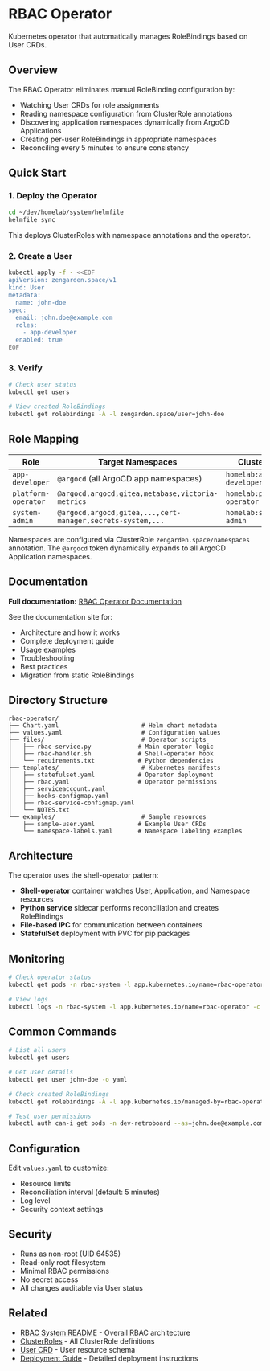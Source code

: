 # RBAC Operator

Kubernetes operator that automatically manages RoleBindings based on User CRDs.

## Overview

The RBAC Operator eliminates manual RoleBinding configuration by:
- Watching User CRDs for role assignments
- Reading namespace configuration from ClusterRole annotations
- Discovering application namespaces dynamically from ArgoCD Applications
- Creating per-user RoleBindings in appropriate namespaces
- Reconciling every 5 minutes to ensure consistency

## Quick Start

### 1. Deploy the Operator

```bash
cd ~/dev/homelab/system/helmfile
helmfile sync
```

This deploys ClusterRoles with namespace annotations and the operator.

### 2. Create a User

```bash
kubectl apply -f - <<EOF
apiVersion: zengarden.space/v1
kind: User
metadata:
  name: john-doe
spec:
  email: john.doe@example.com
  roles:
    - app-developer
  enabled: true
EOF
```

### 3. Verify

```bash
# Check user status
kubectl get users

# View created RoleBindings
kubectl get rolebindings -A -l zengarden.space/user=john-doe
```

## Role Mapping

| Role | Target Namespaces | ClusterRole |
|------|------------------|-------------|
| `app-developer` | `@argocd` (all ArgoCD app namespaces) | `homelab:app-developer` |
| `platform-operator` | `@argocd,argocd,gitea,metabase,victoria-metrics` | `homelab:platform-operator` |
| `system-admin` | `@argocd,argocd,gitea,...,cert-manager,secrets-system,...` | `homelab:system-admin` |

Namespaces are configured via ClusterRole `zengarden.space/namespaces` annotation. The `@argocd` token dynamically expands to all ArgoCD Application namespaces.

## Documentation

**Full documentation:** [RBAC Operator Documentation](../../../../docs/content/operations/rbac-operator.mdx)

See the documentation site for:
- Architecture and how it works
- Complete deployment guide
- Usage examples
- Troubleshooting
- Best practices
- Migration from static RoleBindings

## Directory Structure

```
rbac-operator/
├── Chart.yaml                       # Helm chart metadata
├── values.yaml                      # Configuration values
├── files/                           # Operator scripts
│   ├── rbac-service.py             # Main operator logic
│   ├── rbac-handler.sh             # Shell-operator hook
│   └── requirements.txt            # Python dependencies
├── templates/                       # Kubernetes manifests
│   ├── statefulset.yaml            # Operator deployment
│   ├── rbac.yaml                   # Operator permissions
│   ├── serviceaccount.yaml
│   ├── hooks-configmap.yaml
│   ├── rbac-service-configmap.yaml
│   └── NOTES.txt
└── examples/                        # Sample resources
    ├── sample-user.yaml            # Example User CRDs
    └── namespace-labels.yaml       # Namespace labeling examples
```

## Architecture

The operator uses the shell-operator pattern:
- **Shell-operator** container watches User, Application, and Namespace resources
- **Python service** sidecar performs reconciliation and creates RoleBindings
- **File-based IPC** for communication between containers
- **StatefulSet** deployment with PVC for pip packages

## Monitoring

```bash
# Check operator status
kubectl get pods -n rbac-system -l app.kubernetes.io/name=rbac-operator

# View logs
kubectl logs -n rbac-system -l app.kubernetes.io/name=rbac-operator -c rbac-service -f
```

## Common Commands

```bash
# List all users
kubectl get users

# Get user details
kubectl get user john-doe -o yaml

# Check created RoleBindings
kubectl get rolebindings -A -l app.kubernetes.io/managed-by=rbac-operator

# Test user permissions
kubectl auth can-i get pods -n dev-retroboard --as=john.doe@example.com
```

## Configuration

Edit `values.yaml` to customize:
- Resource limits
- Reconciliation interval (default: 5 minutes)
- Log level
- Security context settings

## Security

- Runs as non-root (UID 64535)
- Read-only root filesystem
- Minimal RBAC permissions
- No secret access
- All changes auditable via User status

## Related

- [RBAC System README](../README.md) - Overall RBAC architecture
- [ClusterRoles](../cluster-roles/) - All ClusterRole definitions
- [User CRD](../rbac-crds/) - User resource schema
- [Deployment Guide](DEPLOYMENT.md) - Detailed deployment instructions
